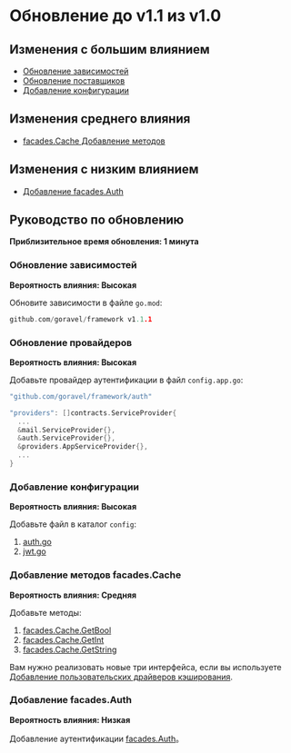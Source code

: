 # Обновление до v1.1 из v1.0

## Изменения с большим влиянием

- [Обновление зависимостей](#updating-dependencies)
- [Обновление поставщиков](#update-providers)
- [Добавление конфигурации](#add-config)

## Изменения среднего влияния

- [facades.Cache Добавление методов](#facades-cache-add-methods)

## Изменения с низким влиянием

- [Добавление facades.Auth](#add-facades-auth)

## Руководство по обновлению

**Приблизительное время обновления: 1 минута**

### Обновление зависимостей

**Вероятность влияния: Высокая**

Обновите зависимости в файле `go.mod`:

```go
github.com/goravel/framework v1.1.1
```

### Обновление провайдеров

**Вероятность влияния: Высокая**

Добавьте провайдер аутентификации в файл `config.app.go`:

```go
"github.com/goravel/framework/auth"

"providers": []contracts.ServiceProvider{
  ...
  &mail.ServiceProvider{},
  &auth.ServiceProvider{},
  &providers.AppServiceProvider{},
  ...
}
```

### Добавление конфигурации

**Вероятность влияния: Высокая**

Добавьте файл в каталог `config`:

1. [auth.go](https://github.com/goravel/goravel/blob/v1.1.1/config/auth.go)
2. [jwt.go](https://github.com/goravel/goravel/blob/v1.1.1/config/jwt.go)

### Добавление методов facades.Cache

**Вероятность влияния: Средняя**

Добавьте методы:

1. [facades.Cache.GetBool](https://github.com/goravel/framework/blob/87c7fa9b95e45fcf4f88a502f1a1adc213527ae1/contracts/cache/store.go#L9)
2. [facades.Cache.GetInt](https://github.com/goravel/framework/blob/87c7fa9b95e45fcf4f88a502f1a1adc213527ae1/contracts/cache/store.go#L10)
3. [facades.Cache.GetString](https://github.com/goravel/framework/blob/87c7fa9b95e45fcf4f88a502f1a1adc213527ae1/contracts/cache/store.go#L11)

Вам нужно реализовать новые три интерфейса, если вы используете [Добавление пользовательских драйверов кэширования](https://github.com/goravel/docs/blob/master/digging-deeper/cache.md#adding-custom-cache-drivers).

### Добавление facades.Auth

**Вероятность влияния: Низкая**

Добавление аутентификации [facades.Auth](../digging-deeper/auth.md)。

<CommentService/>